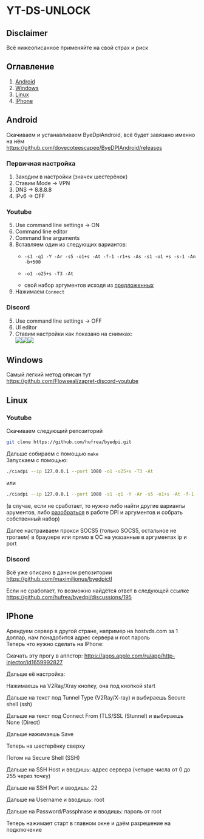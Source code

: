# YT-DS-UNLOCK

## Disclaimer
Всё нижеописанное применяйте на свой страх и риск

## Оглавление
1. [Android](#Android)
3. [Windows](#Windows)
4. [Linux](#Linux)
5. [IPhone](#IPhone)

## Android
Скачиваем и устанавливаем ByeDpiAndroid, всё будет завязано именно на нём  
https://github.com/dovecoteescapee/ByeDPIAndroid/releases  

### Первичная настройка
1. Заходим в настройки (значек шестерёнок)
2. Ставим Mode -> VPN
3. DNS -> 8.8.8.8
4. IPv6 -> OFF

### Youtube
5. Use command line settings -> ON
6. Command line editor
7. Command line arguments
8. Вставляем один из следующих вариантов:
   - ```
     -s1 -q1 -Y -Ar -s5 -o1+s -At -f-1 -r1+s -As -s1 -o1 +s -s-1 -An -b+500
     ```
   - ```
     -o1 -o25+s -T3 -At
     ```
   - свой набор аргументов исходя из [предложенных](https://github.com/hufrea/byedpi/blob/main/README.md)
9. Нажимаем `Connect`

### Discord
5. Use command line settings -> OFF
6. UI editor
7. Ставим настройки как показано на снимках:  
   ![](media/bdad-1.png)![](media/bdad-2.png)![](media/bdad-3.png)

## Windows
Самый легкий метод описан тут  
https://github.com/Flowseal/zapret-discord-youtube

## Linux
### Youtube
Скачиваем следующий репозиторий 
```bash
git clone https://github.com/hufrea/byedpi.git
```
Дальше собираем с помощью `make`  
Запускаем с помощью:  
```bash
./ciadpi --ip 127.0.0.1 --port 1080 -o1 -o25+s -T3 -At
```
или
```bash
./ciadpi --ip 127.0.0.1 --port 1080 -s1 -q1 -Y -Ar -s5 -o1+s -At -f-1 -r1+s -As -s1 -o1 +s -s-1 -An -b+500
```
(в случае, если не сработает, то нужно либо найти другие варианты арументов, либо [разобраться](https://github.com/hufrea/byedpi/blob/main/README.md) в работе DPI и аргументов и собрать собственный набор)  
  
Далее настраиваем прокси SOCS5 (только SOCS5, остальное не трогаем) в браузере или прямо в ОС на указанные в аргументах ip и port

### Discord
Всё уже описано в данном репозитории  
https://github.com/maximilionus/byedpictl  
  
Если не сработает, то возможно найдётся ответ в следующей ссылке  
https://github.com/hufrea/byedpi/discussions/195

## IPhone
Арендуем сервер в другой стране, например на hostvds.com за 1 доллар, нам понадобится адрес сервера и root пароль  
Теперь что нужно сделать на IPhone:  

Скачать эту прогу в аппстор:   https://apps.apple.com/ru/app/http-injector/id1659992827  

Дальше её настройка:  

Нажимаешь на V2Ray/Xray кнопку, она под кнопкой start  

Дальше на текст под Tunnel Type (V2Ray/X-ray) и выбираешь Secure shell (ssh)  

Дальше на текст под Connect From (TLS/SSL (Stunnel) и выбираешь None (Direct)  

Дальше нажимаешь Save  

Теперь на шестерёнку сверху  

Потом на Secure Shell (SSH)  

Дальше на SSH Host и вводишь: адрес сервера (четыре числа от 0 до 255 через точку)

Дальше на SSH Port и вводишь: 22

Дальше на Username и вводишь: root

Дальше на Password/Passphrase и вводишь: пароль от root

Теперь нажимает старт в главном окне и даём разрешение на подключение 